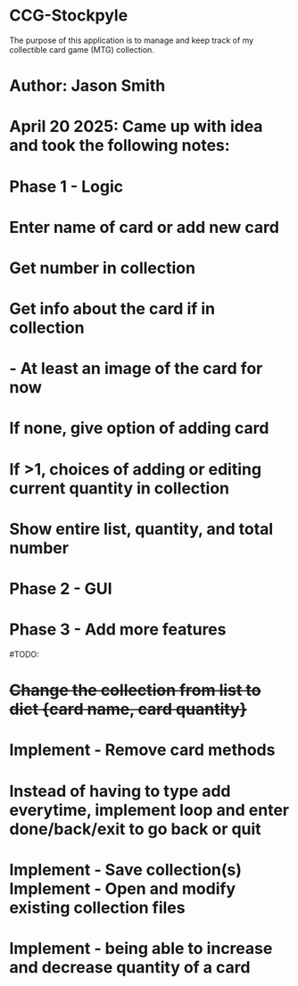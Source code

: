 # CCG-Stockpyle
The purpose of this application is to manage and keep track of my collectible card game (MTG) collection. 
# Author: Jason Smith
# April 20 2025: Came up with idea and took the following notes:

# Phase 1 - Logic
# Enter name of card or add new card
# Get number in collection
# Get info about the card if in collection
# - At least an image of the card for now
# If none, give option of adding card
# If >1, choices of adding or editing current quantity in collection
# Show entire list, quantity, and total number

# Phase 2 - GUI
# Phase 3 - Add more features 



#TODO:
# ~~Change the collection from list to dict {card name, card quantity}~~
# Implement - Remove card methods
# Instead of having to type add everytime, implement loop and enter done/back/exit to go back or quit
# Implement - Save collection(s) Implement - Open and modify existing collection files
# Implement - being able to increase and decrease quantity of a card
